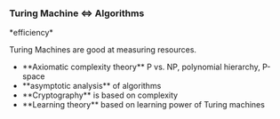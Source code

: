### Turing Machine $\Leftrightarrow$ Algorithms

<div><a class="highlight-blue">*efficiency*</a></div>
<!-- .element: class="fragment fade-up" -->
<p>Turing Machines are good at measuring resources.</p>
<!-- .element: class="fragment fade-up" -->

+ <div>**Axiomatic complexity theory**  
  P vs. NP, polynomial hierarchy, P-space</div>
  <!-- .element: class="fragment fade-left" -->
+ <div>**asymptotic analysis** of algorithms</div>
  <!-- .element: class="fragment fade-left" -->
+ <div>**Cryptography** is based on complexity</div>
  <!-- .element: class="fragment fade-left" -->
+ <div>**Learning theory**  
  based on learning power of Turing machines</div>
  <!-- .element: class="fragment fade-left" -->
